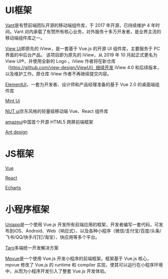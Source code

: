 # UI框架

[Vant](https://vant-contrib.gitee.io/vant/#/zh-CN/)是有赞前端团队开源的移动端组件库，于 2017 年开源，已持续维护 4 年时间。Vant 对内承载了有赞所有核心业务，对外服务十多万开发者，是业界主流的移动端组件库之一。 

[View Ui](https://www.iviewui.com/)即原先的 iView，是一套基于 Vue.js 的开源 UI 组件库，主要服务于 PC 界面的中后台产品。
该项目即为原先的 iView，从 2019 年 10 月起正式更名为 View UI®，并使用全新的 Logo 。iView 作者将在新仓库（https://github.com/view-design/ViewUI）继续开发 iView 4.0 和后续版本，以及维护工作。原仓库 iView 作者不再继续提交内容。


[ElementUI](https://element.eleme.cn/#/zh-CN)，一套为开发者、设计师和产品经理准备的基于 Vue 2.0 的桌面端组件库

[Mint Ui](https://mint-ui.github.io/#!/zh-cn)

[NUT ui](https://nutui.jd.com/#/)京东风格的轻量级移动端 Vue、React 组件库

[amazeui](https://amazeui.shopxo.net)中国首个开源 HTML5 跨屏前端框架

[Ant design](https://ant.design/index-cn)

# JS框架

[Vue](https://cn.vuejs.org/)

[React](https://react.docschina.org/)

[Echarts](https://echarts.apache.org/zh/index.html)
# 小程序框架
[Uniapp](https://uniapp.dcloud.io/)是一个使用 Vue.js 开发所有前端应用的框架，开发者编写一套代码，可发布到iOS、Android、Web（响应式）、以及各种小程序（微信/支付宝/百度/头条/飞书/QQ/快手/钉钉/淘宝）、快应用等多个平台。

[Taro](https://taro.aotu.io/)多端统一开发解决方案

[Mpvue](http://mpvue.com/)是一个使用 Vue.js 开发小程序的前端框架。框架基于 Vue.js 核心，mpvue 修改了 Vue.js 的 runtime 和 compiler 实现，使其可以运行在小程序环境中，从而为小程序开发引入了整套 Vue.js 开发体验。
